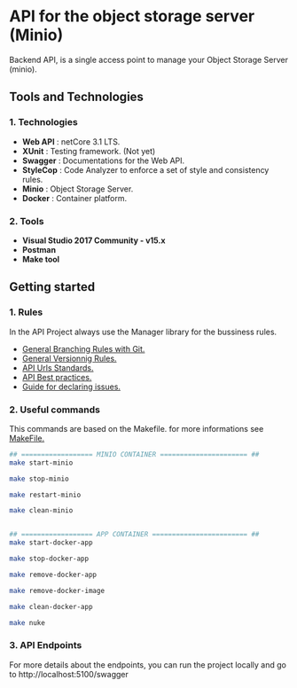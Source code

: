 # API for the object storage server (Minio)

Backend API, is a single access point to manage your Object Storage Server (minio).

## Tools and Technologies

### 1. Technologies

- **Web API** : netCore 3.1 LTS.
- **XUnit** : Testing framework. (Not yet)
- **Swagger** : Documentations for the Web API.
- **StyleCop** : Code Analyzer to enforce a set of style and consistency rules.
- **Minio** : Object Storage Server.
- **Docker** : Container platform.

### 2. Tools

- **Visual Studio 2017 Community - v15.x**
- **Postman**
- **Make tool**

## Getting started

### 1. Rules

In the API Project always use the Manager library for the bussiness rules.

- [General Branching Rules with Git.](https://gist.github.com/digitaljhelms/4287848)
- [General Versionnig Rules.](https://semver.org/)
- [API Urls Standards.](https://github.com/WhiteHouse/api-standards)
- [API Best practices.](https://medium.com/@schneidenbach/restful-api-best-practices-and-common-pitfalls-7a83ba3763b5)
- [Guide for declaring issues.](https://guides.github.com/features/issues/)

### 2. Useful commands

This commands are based on the Makefile. for more informations see [MakeFile.](https://github.com/Youssef-ben/backend-api-for-minio/blob/dev/Makefile)

```bash
## ================== MINIO CONTAINER ====================== ##
make start-minio

make stop-minio

make restart-minio

make clean-minio


## ================== APP CONTAINER ======================== ##
make start-docker-app

make stop-docker-app

make remove-docker-app

make remove-docker-image

make clean-docker-app

make nuke
```

### 3. API Endpoints

For more details about the endpoints, you can run the project locally and go to http://localhost:5100/swagger